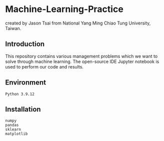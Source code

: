 # Machine-Learning-Practice
created by Jason Tsai from National Yang Ming Chiao Tung University, Taiwan.

## Introduction
This repository contains various management problems which we want to solve through machine learning. The open-source IDE Jupyter notebook is used to perform our code and results. 

## Environment
```
Python 3.9.12
```

## Installation
```
numpy
pandas
sklearn
matplotlib
```
